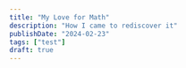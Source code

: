 ```yaml
---
title: "My Love for Math"
description: "How I came to rediscover it"
publishDate: "2024-02-23"
tags: ["test"]
draft: true
---
```


